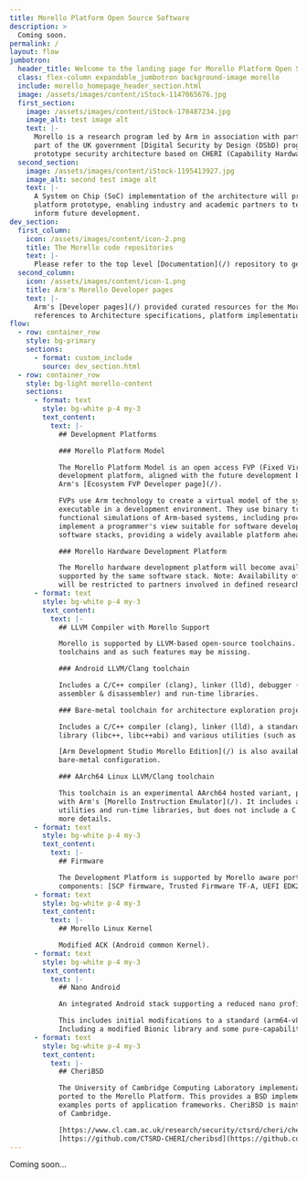 ```yaml
---
title: Morello Platform Open Source Software
description: >
  Coming soon.
permalink: /
layout: flow
jumbotron:
  header_title: Welcome to the landing page for Morello Platform Open Source Software
  class: flex-column expandable_jumbotron background-image morello
  include: morello_homepage_header_section.html
  image: /assets/images/content/iStock-1147065676.jpg
  first_section:
    image: /assets/images/content/iStock-178487234.jpg
    image_alt: test image alt
    text: |-
      Morello is a research program led by Arm in association with partners and funded by the UKRI as
      part of the UK government [Digital Security by Design (DSbD) programme](/) . It defines a new
      prototype security architecture based on CHERI (Capability Hardware Enhanced RISC Instructions).
  second_section:
    image: /assets/images/content/iStock-1195413927.jpg
    image_alt: second test image alt
    text: |-
      A System on Chip (SoC) implementation of the architecture will provide a DSbD technology 
      platform prototype, enabling industry and academic partners to test real-world use cases and 
      inform future development.
dev_section:
  first_column:
    icon: /assets/images/content/icon-2.png
    title: The Morello code repositories
    text: |-
      Please refer to the top level [Documentation](/) repository to get started.
  second_column:
    icon: /assets/images/content/icon-1.png
    title: Arm's Morello Developer pages
    text: |-
      Arm's [Developer pages](/) provided curated resources for the Morello Program. Including 
      references to Architecture specifications, platform implementation details and documentation.
flow:
  - row: container_row
    style: bg-primary
    sections:
      - format: custom_include
        source: dev_section.html
  - row: container_row
    style: bg-light morello-content
    sections:
      - format: text
        style: bg-white p-4 my-3
        text_content:
          text: |-
            ## Development Platforms

            ### Morello Platform Model

            The Morello Platform Model is an open access FVP (Fixed Virtual Platform) implementation of the
            development platform, aligned with the future development board. Available to download from
            Arm's [Ecosystem FVP Developer page](/).

            FVPs use Arm technology to create a virtual model of the system hardware that can be run as an
            executable in a development environment. They use binary translation technology to deliver
            functional simulations of Arm-based systems, including processor, memory, and peripherals. They
            implement a programmer's view suitable for software development and enable execution of full
            software stacks, providing a widely available platform ahead of silicon.

            ### Morello Hardware Development Platform

            The Morello hardware development platform will become available early in 2022 and will be
            supported by the same software stack. Note: Availability of hardware will be limited - platforms
            will be restricted to partners involved in defined research activities.
      - format: text
        style: bg-white p-4 my-3
        text_content:
          text: |-
            ## LLVM Compiler with Morello Support

            Morello is supported by LLVM-based open-source toolchains. Please note, these are experimental
            toolchains and as such features may be missing.

            ### Android LLVM/Clang toolchain

            Includes a C/C++ compiler (clang), linker (lld), debugger (lldb), various utilities (such as
            assembler & disassembler) and run-time libraries.

            ### Bare-metal toolchain for architecture exploration projects

            Includes a C/C++ compiler (clang), linker (lld), a standard C library (newlib), a standard C++
            library (libc++, libc++abi) and various utilities (such as assembler & disassembler).

            [Arm Development Studio Morello Edition](/) is also available as a development environment for the
            bare-metal configuration.

            ### AArch64 Linux LLVM/Clang toolchain

            This toolchain is an experimental AArch64 hosted variant, primarily intended to be used together
            with Arm's [Morello Instruction Emulator](/). It includes a C/C++ compiler (clang), linker (lld), various
            utilities and run-time libraries, but does not include a C library. See this [knowledge base article](/) for
            more details.
      - format: text
        style: bg-white p-4 my-3
        text_content:
          text: |-
            ## Firmware

            The Development Platform is supported by Morello aware ports of standard open source firmware
            components: [SCP firmware, Trusted Firmware TF-A, UEFI EDK2](/)
      - format: text
        style: bg-white p-4 my-3
        text_content:
          text: |-
            ## Morello Linux Kernel

            Modified ACK (Android common Kernel).
      - format: text
        style: bg-white p-4 my-3
        text_content:
          text: |-
            ## Nano Android

            An integrated Android stack supporting a reduced nano profile is hosted in the Morello code repositories.

            This includes initial modifications to a standard (arm64-v8a) AOSP to support capabilities.
            Including a modified Bionic library and some pure-capability application ports.
      - format: text
        style: bg-white p-4 my-3
        text_content:
          text: |-
            ## CheriBSD

            The University of Cambridge Computing Laboratory implementation of CheriBSD has also been
            ported to the Morello Platform. This provides a BSD implementation of a memory safe kernel and
            examples ports of application frameworks. CheriBSD is maintained and hosted by the University
            of Cambridge.

            [https://www.cl.cam.ac.uk/research/security/ctsrd/cheri/cheri-software.html](https://www.cl.cam.ac.uk/research/security/ctsrd/cheri/cheri-software.html)
            [https://github.com/CTSRD-CHERI/cheribsd](https://github.com/CTSRD-CHERI/cheribsd)
---
```


Coming soon...
